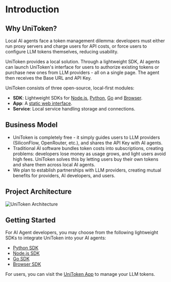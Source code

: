 # Introduction

## Why UniToken?

Local AI agents face a token management dilemma: developers must either run proxy servers and charge users for API costs, or force users to configure LLM tokens themselves, reducing usability.

UniToken provides a local solution. Through a lightweight SDK, AI agents can launch UniToken's interface for users to authorize existing tokens or purchase new ones from LLM providers - all on a single page. The agent then receives the Base URL and API Key.

UniToken consists of three open-source, local-first modules:

- **SDK**: Lightweight SDKs for [Node.js](/sdk/node), [Python](/sdk/python), [Go](/sdk/go) and [Browser](/sdk/browser).
- **App**: A [static web interface](https://uni-token.app).
- **Service**: Local service handling storage and connections.

## Business Model

- UniToken is completely free - it simply guides users to LLM providers (SiliconFlow, OpenRouter, etc.), and shares the API Key with AI agents.
- Traditional AI software bundles token costs into subscriptions, creating problems: developers lose money as usage grows, and light users avoid high fees. UniToken solves this by letting users buy their own tokens and share them across local AI agents.
- We plan to establish partnerships with LLM providers, creating mutual benefits for providers, AI developers, and users.

## Project Architecture

<img src="/arch.png" alt="UniToken Architecture" class="rounded-lg" />

## Getting Started

For AI Agent developers, you may choose from the following lightweight SDKs to integrate UniToken into your AI agents:

- [Python SDK](/sdk/python)
- [Node.js SDK](/sdk/node)
- [Go SDK](/sdk/go)
- [Browser SDK](/sdk/browser)

For users, you can visit the [UniToken App](https://uni-token.app) to manage your LLM tokens.
